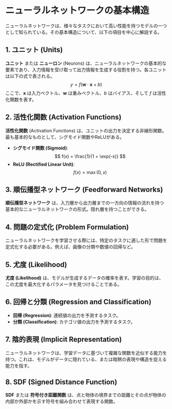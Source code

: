 # ニューラルネットワークの基本構造

ニューラルネットワークは、様々なタスクにおいて高い性能を持つモデルの一つとして知られている。その基本構造について、以下の項目を中心に解説する。

## 1. ユニット (Units)

**ユニット** または **ニューロン** (Neurons) は、ニューラルネットワークの基本的な要素であり、入力情報を受け取って出力情報を生成する役割を持つ。各ユニットは以下の式で表される。
$$
y = f(\mathbf{w} \cdot \mathbf{x} + b)
$$
ここで、$\mathbf{x}$ は入力ベクトル、$\mathbf{w}$ は重みベクトル、$b$ はバイアス、そして $f$ は活性化関数を表す。

## 2. 活性化関数 (Activation Functions)

**活性化関数** (Activation Functions) は、ユニットの出力を決定する非線形関数。最も基本的なものとして、シグモイド関数やReLUがある。

- **シグモイド関数 (Sigmoid)**:
$$
f(x) = \frac{1}{1 + \exp(-x)}
$$
- **ReLU (Rectified Linear Unit)**:
$$
f(x) = \max(0, x)
$$

## 3. 順伝播型ネットワーク (Feedforward Networks)

**順伝播型ネットワーク** は、入力層から出力層までの一方向の情報の流れを持つ基本的なニューラルネットワークの形式。隠れ層を持つことができる。

## 4. 問題の定式化 (Problem Formulation)

ニューラルネットワークを学習させる際には、特定のタスクに適した形で問題を定式化する必要がある。例えば、画像の分類や数値の回帰など。

## 5. 尤度 (Likelihood)

**尤度 (Likelihood)** は、モデルが生成するデータの確率を表す。学習の目的は、この尤度を最大化するパラメータを見つけることである。

## 6. 回帰と分類 (Regression and Classification)

- **回帰 (Regression)**: 連続値の出力を予測するタスク。
- **分類 (Classification)**: カテゴリ値の出力を予測するタスク。

## 7. 陰的表現 (Implicit Representation)

ニューラルネットワークは、学習データに基づいて複雑な関数を近似する能力を持つ。これは、モデルがデータに隠れている、または暗黙の表現や構造を捉える能力を指す。

## 8. SDF (Signed Distance Function)

**SDF** または **符号付き距離関数** は、点と物体の境界までの距離とその点が物体の内部か外部かを示す符号を組み合わせて表現する関数。
